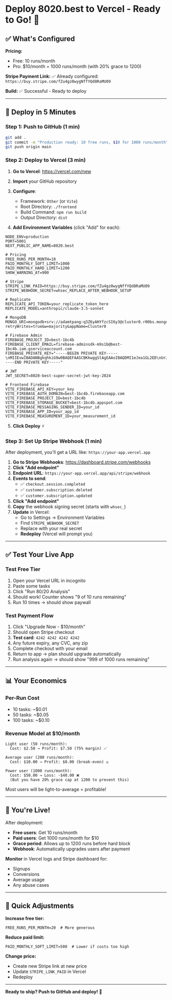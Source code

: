# Deploy 8020.best to Vercel - Ready to Go! 🚀

## ✅ What's Configured

**Pricing:**
- Free: 10 runs/month
- Pro: $10/month = 1000 runs/month (with 20% grace to 1200)

**Stripe Payment Link:**
✅ Already configured: `https://buy.stripe.com/fZu4gz0wygNffYQd8RaMU09`

**Build:**
✅ Successful - Ready to deploy

---

## 🚀 Deploy in 5 Minutes

### Step 1: Push to GitHub (1 min)

```bash
git add .
git commit -m "Production ready: 10 free runs, $10 for 1000 runs/month"
git push origin main
```

### Step 2: Deploy to Vercel (3 min)

1. **Go to Vercel**: https://vercel.com/new
2. **Import** your GitHub repository
3. **Configure**:
   - Framework: `Other` (or `Vite`)
   - Root Directory: `./frontend`
   - Build Command: `npm run build`
   - Output Directory: `dist`

4. **Add Environment Variables** (click "Add" for each):

```
NODE_ENV=production
PORT=5001
NEXT_PUBLIC_APP_NAME=8020.best

# Pricing
FREE_RUNS_PER_MONTH=10
PAID_MONTHLY_SOFT_LIMIT=1000
PAID_MONTHLY_HARD_LIMIT=1200
SHOW_WARNING_AT=900

# Stripe
STRIPE_LINK_PAID=https://buy.stripe.com/fZu4gz0wygNffYQd8RaMU09
STRIPE_WEBHOOK_SECRET=whsec_REPLACE_AFTER_WEBHOOK_SETUP

# Replicate
REPLICATE_API_TOKEN=your_replicate_token_here
REPLICATE_MODEL=anthropic/claude-3.5-sonnet

# MongoDB
MONGO_URI=mongodb+srv://adamtpang:q3Z6yAHYfzcSI6y3@cluster0.r00bs.mongodb.net/8020best?retryWrites=true&w=majority&appName=Cluster0

# Firebase Admin
FIREBASE_PROJECT_ID=best-1bc4b
FIREBASE_CLIENT_EMAIL=firebase-adminsdk-m9s1b@best-1bc4b.iam.gserviceaccount.com
FIREBASE_PRIVATE_KEY="-----BEGIN PRIVATE KEY-----\nMIIEvwIBADANBgkqhkiG9w0BAQEFAASCBKkwggSlAgEAAoIBAQDMI1eJea1GL2ED\nUrJFyRj3CZ74SvAM+9q7w0AflSBg00Q3sMyOcMi5YNW89fKmsGbOQqo6/nB7mUD1\nWpKfwdoHGGykFPihRxpSEe/A8MonYb2url3oNSPFqdUxXqBO8ngOkdGgUTHvi15w\nqKv4sfFrcf8x59+uOl8yyTQYSU5OFp182ydq1qy1ZvVedQ8TidIsLz+xDtDX6x6l\naILO8w7A+oD4ijrfq4D2HcfelUMuWGVexUMmawN9SUGlYaBk866t0mqr305HOvYu\nKlfxM/F65dEwS7wrxbLiXhUFE2xvmC/g89tsG9OVMJVP6k5gbkKtKM8UOWN61+K6\nprf+lIYVAgMBAAECggEALXJLzXcZiJfJLwp01lz2Eh9h9RCH3zgdwvHtv2o9hlja\nZdSWQbrhsQWaKAKQViRNCuvkBpS5OYcNo2HZ5TeswKojG6dwj8Uq2q0UFX31320e\n47n9fZIBCAMui5pvsYvBBytXAiw5ZAVAze97M7d30g4TvIpM7baglYeeMa72QCNa\ndU5mPnlfKV6R9AeHMUmXNFBAYBhcn69fJa/014OMnnJfceriX50JHV34tdoiezsD\nP2K/suUt7ygE1RxdNVw98hAcZJVWji/DYQ8U9K7E0PPAXglKUPqDnO5chPYKkeN2\nVOh+q2CsMupnt6EtFlNfBsjHC2wAZkK2mhX/Mp4xMQKBgQDp8S9CvD53ZMX2AtDL\n+Dk//7QI/y1pjZyo7fBZM1ih84e/sCrKHyPnLoRZIcRO7a66UXlJjzPBP53DUesM\nazVOZB4yfH8zBy61oBqapO8HI9xXIKh+sLQse74ByMU38KuAeup4+rH0udh2j97G\nhprRob9HUA7wK1lJFzaYthz2JQKBgQDfYsG7lTL6lHq9223iH+cE3Vhry8dPDLhh\nBSpc+6E7AvRvS0nXM/dXscwGZjHMLzIkHLKjqUOWeSJNQIgzpO+k6wDHFbJ9t7to\nccTw1IXYILapu5k3GRqBxir7pwuYfLIWJ4cfN8g/uf3tWVHWgmiGAUCOA3ZKpuS0\n+EQ/eBj1MQKBgQDDp4ZKPxvTSQHThXlRDbH714Sf/aLiY6CBHDbms23OTNnctJ6k\n2rRxVdM0pGwFQv3eL+PLZKv5VJZCU9HMWiGEBXHH8Z2EdN5Y4qU9bvHGO/S9HcAt\n7OVTSs6XuW1QIsWct7BALBMHRSNHzX2Y9dyntKpAHzHPJcIPwg1UXQMNzQKBgQCt\n3BAKbhnqOyu4npLMPqYv/BI4e7aYyL6sDDgnfFTFOAyEnmVPEAv+/ctcY6d4UndE\n8ez7Qd7vu0G+PG6FO2akxZ6qVDHCdQBwTrPH+LBfQT7Jpc+euXQO8uw7RozY1pxI\nb+VTn7fEGX8PfsgaGw881LaokPs9KN2yF9QOTeum0QKBgQC0t0UBWYDX44JWnANb\nG7yNSJ5IlM7jAsll0jNTKViZF2Z0aV+A0LLtqwZwUZ17PBOSz8Mf4rpfwFPbXyGx\nvvTJrW/ScI4FTTRjLaC+FWNhfQ02hxbK5VveZoIqJkM8DJV8LlGc7psK5WdzeUOA\ndGlRP2mQHPQQlsmJCqihF1x23w==\n-----END PRIVATE KEY-----"

# JWT
JWT_SECRET=8020-best-super-secret-jwt-key-2024

# Frontend Firebase
VITE_FIREBASE_API_KEY=your_key
VITE_FIREBASE_AUTH_DOMAIN=best-1bc4b.firebaseapp.com
VITE_FIREBASE_PROJECT_ID=best-1bc4b
VITE_FIREBASE_STORAGE_BUCKET=best-1bc4b.appspot.com
VITE_FIREBASE_MESSAGING_SENDER_ID=your_id
VITE_FIREBASE_APP_ID=your_app_id
VITE_FIREBASE_MEASUREMENT_ID=your_measurement_id
```

5. **Click Deploy** ⚡

### Step 3: Set Up Stripe Webhook (1 min)

After deployment, you'll get a URL like: `https://your-app.vercel.app`

1. **Go to Stripe Webhooks**: https://dashboard.stripe.com/webhooks
2. **Click "Add endpoint"**
3. **Endpoint URL**: `https://your-app.vercel.app/api/stripe/webhook`
4. **Events to send**:
   - ✅ `checkout.session.completed`
   - ✅ `customer.subscription.deleted`
   - ✅ `customer.subscription.updated`
5. **Click "Add endpoint"**
6. **Copy** the webhook signing secret (starts with `whsec_`)
7. **Update** in Vercel:
   - Go to Settings → Environment Variables
   - Find `STRIPE_WEBHOOK_SECRET`
   - Replace with your real secret
   - **Redeploy** (Vercel will prompt you)

---

## ✅ Test Your Live App

### Test Free Tier
1. Open your Vercel URL in incognito
2. Paste some tasks
3. Click "Run 80/20 Analysis"
4. Should work! Counter shows "9 of 10 runs remaining"
5. Run 10 times → should show paywall

### Test Payment Flow
1. Click "Upgrade Now - $10/month"
2. Should open Stripe checkout
3. **Test card**: `4242 4242 4242 4242`
4. Any future expiry, any CVC, any zip
5. Complete checkout with your email
6. Return to app → plan should upgrade automatically
7. Run analysis again → should show "999 of 1000 runs remaining"

---

## 📊 Your Economics

### Per-Run Cost
- 10 tasks: ~$0.01
- 50 tasks: ~$0.05
- 100 tasks: ~$0.10

### Revenue Model at $10/month
```
Light user (50 runs/month):
  Cost: $2.50 → Profit: $7.50 (75% margin) ✅

Average user (200 runs/month):
  Cost: $10.00 → Profit: $0.00 (break-even) ⚖️

Power user (1000 runs/month):
  Cost: $50.00 → Loss: -$40.00 ❌
  (But you have 20% grace cap at 1200 to prevent this)
```

Most users will be light-to-average = profitable!

---

## 🎉 You're Live!

After deployment:
- **Free users**: Get 10 runs/month
- **Paid users**: Get 1000 runs/month for $10
- **Grace period**: Allows up to 1200 runs before hard block
- **Webhook**: Automatically upgrades users after payment

**Monitor** in Vercel logs and Stripe dashboard for:
- Signups
- Conversions
- Average usage
- Any abuse cases

---

## 🔧 Quick Adjustments

**Increase free tier:**
```env
FREE_RUNS_PER_MONTH=20  # More generous
```

**Reduce paid limit:**
```env
PAID_MONTHLY_SOFT_LIMIT=500  # Lower if costs too high
```

**Change price:**
- Create new Stripe link at new price
- Update `STRIPE_LINK_PAID` in Vercel
- Redeploy

---

**Ready to ship? Push to GitHub and deploy!** 🚀